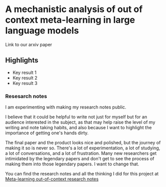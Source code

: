 # A mechanistic analysis of out of context meta-learning in large language models

Link to our arxiv paper

## Highlights
* Key result 1 
* Key result 2 
* Key result 3 


### Resesarch notes

I am experimenting with making my research notes public. 

I believe that it could be helpful to write not just for myself but for an audience interested in the subject, as that may help raise the level of my writing and note taking habits, and also because I want to highlight the importance of getting one's hands dirty. 

The final paper and the product looks nice and polished, but the journey of making it so is never so. There's a lot of experimentation, a lot of studying, a lot of conversations, and a lot of frustration. Many new researchers get intimidated by the legendary papers and don't get to see the process of making them into those legendary papers. I want to change that. 

You can find the research notes and all the thinking I did for this project at [Meta-learning out-of-context research notes](https://firstuserhere.github.io/outofcontextnotes)